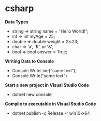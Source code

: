 # csharp

__Data Types__
* string => string name = "Hello World!";
* int => int myAge = 25;
* double => double weight =  25.23;
* char => 'a', 'R', or '&';
* bool => bool answer = True;

__Writing Data to Console__
* Console.WriteLine("some text");
* Console.Write("some text")

__Start a new project in Visual Studio Code__
* dotnet new console

__Compile to executable in Visual Studio Code__
* dotnet publish -c Release -r win10-x64
